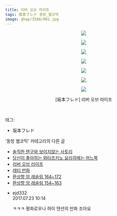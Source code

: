 ```yaml
---
title: 리버 오브 라이프
tags: 坂本フレド 동방_웹코믹
image: ghap/3588/001.jpg
---
```

<div class="article">
<p style="text-align: center; clear: none; float: none;"><img src="{{ site.nasurl }}/ghap/3588/001.jpg"/></p>
<p style="text-align: center; clear: none; float: none;"><img src="{{ site.nasurl }}/ghap/3588/002.jpg"/></p>
<p style="text-align: center; clear: none; float: none;"><img src="{{ site.nasurl }}/ghap/3588/003.jpg"/></p>
<p style="text-align: center; clear: none; float: none;"><img src="{{ site.nasurl }}/ghap/3588/004.jpg"/></p>
<p style="text-align: center; clear: none; float: none;"><img src="{{ site.nasurl }}/ghap/3588/005.jpg"/></p>
<p style="text-align: center; clear: none; float: none;"><img src="{{ site.nasurl }}/ghap/3588/006.jpg"/></p>
<p style="text-align: center; clear: none; float: none;"><img src="{{ site.nasurl }}/ghap/3588/007.jpg"/></p>
<p style="text-align: center; clear: none; float: none;">[坂本フレド] 리버 오브 라이프</p>
<p><br/></p>
</div><div class="tagTrail">
<p>태그: </p>
<ul>
<li>坂本フレド</li>
</ul>
</div><div class="another">
<p>'동방 웹코믹' 카테고리의 다른 글</p>
<ul>
<li><a href="/2017-07-21-ghap_3593">솔직한 텐구와 보이지않는 사토리</a></li>
<li><a href="/2017-07-21-ghap_3590">당신이 좋아하는 와타츠키노 요리히메는 어느쪽</a></li>
<li><a href="/2017-07-21-ghap_3588">리버 오브 라이프</a></li>
<li><a href="/2017-07-21-ghap_3587">레티 만화</a></li>
<li><a href="/2017-07-20-ghap_3582">환상향 암 레슬링 164~172</a></li>
<li><a href="/2017-07-20-ghap_3581">환상향 암 레슬링 154~163</a></li>
</ul>
</div><div class="cb_module cb_fluid">
<div class="cb_wrt cb_profile">
<div class="comment">
<ul>
<li class="cb_thumb_off" id="comment15042265">
<div class="cb_comment_area">
<div class="cb_info_area">
<div class="cb_section">
<span class="cb_nick_name">ejd332</span>
</div>
<div class="cb_section">
<span class="cb_date">2017.07.23 10:14 </span>
</div>
</div>
<div class="cb_dsc_comment">
<p class="cb_dsc">
											ㅋㅋㅋ 평화로우나 하이 텐션의 만화 조아요
										</p>
</div>
</div></li>
</ul>
</div>
</div><!-- commentList close -->
</div>